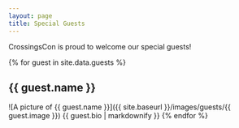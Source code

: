 ```yaml
---
layout: page
title: Special Guests
---
```


CrossingsCon is proud to welcome our special guests!

{% for guest in site.data.guests %}
## {{ guest.name }}

![A picture of {{ guest.name }}]({{ site.baseurl }}/images/guests/{{ guest.image }})
{{ guest.bio | markdownify }}
{% endfor %}
